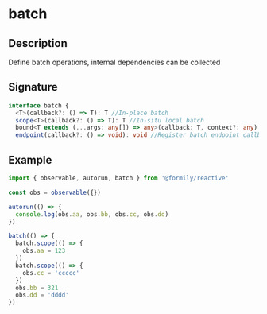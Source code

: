 # batch

## Description

Define batch operations, internal dependencies can be collected

## Signature

```ts
interface batch {
  <T>(callback?: () => T): T //In-place batch
  scope<T>(callback?: () => T): T //In-situ local batch
  bound<T extends (...args: any[]) => any>(callback: T, context?: any): T //High-level binding
  endpoint(callback?: () => void): void //Register batch endpoint callback
```

## Example

```ts
import { observable, autorun, batch } from '@formily/reactive'

const obs = observable({})

autorun(() => {
  console.log(obs.aa, obs.bb, obs.cc, obs.dd)
})

batch(() => {
  batch.scope(() => {
    obs.aa = 123
  })
  batch.scope(() => {
    obs.cc = 'ccccc'
  })
  obs.bb = 321
  obs.dd = 'dddd'
})
```
